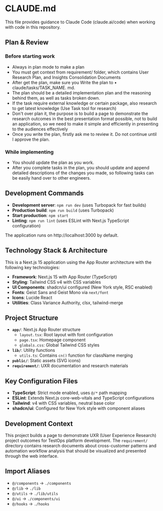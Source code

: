 # CLAUDE.md

This file provides guidance to Claude Code (claude.ai/code) when working with code in this repository.

## Plan & Review

### Before starting work
- Always in plan mode to make a plan
- You must get context from requirement/ folder, which contains User Research Plan, and Insights Consolidation Documents
- After get the plan, make sure you Write the plan to • claude/tasks/TASK_NAME. md.
- The plan should be a detailed implementation plan and the reasoning behind them, as well as tasks broken down.
- If the task require external knowledge or certain package, also research to get latest knowledge (Use Task tool for research)
- Don't over plan it, the purpose is to build a page to demonstrate the research outcomes in the best presentation format possible, not to build an application, so we need to make it simple and efficiently in presenting to the audiences effectively
- Once you write the plan, firstly ask me to review it. Do not continue until I approve the plan.

### While implementing
- You should update the plan as you work.
- After you complete tasks in the plan, you should update and append detailed descriptions of the changes you made, so following tasks can be easily hand over to other engineers.

## Development Commands

- **Development server**: `npm run dev` (uses Turbopack for fast builds)
- **Production build**: `npm run build` (uses Turbopack) 
- **Start production**: `npm start`
- **Linting**: `npm run lint` (uses ESLint with Next.js TypeScript configuration)

The application runs on http://localhost:3000 by default.

## Technology Stack & Architecture

This is a Next.js 15 application using the App Router architecture with the following key technologies:

- **Framework**: Next.js 15 with App Router (TypeScript)
- **Styling**: Tailwind CSS v4 with CSS variables
- **UI Components**: shadcn/ui configured (New York style, RSC enabled)
- **Fonts**: Geist Sans and Geist Mono via `next/font`
- **Icons**: Lucide React
- **Utilities**: Class Variance Authority, clsx, tailwind-merge

## Project Structure

- **`app/`**: Next.js App Router structure
  - `layout.tsx`: Root layout with font configuration
  - `page.tsx`: Homepage component
  - `globals.css`: Global Tailwind CSS styles
- **`lib/`**: Utility functions
  - `utils.ts`: Contains `cn()` function for className merging
- **`public/`**: Static assets (SVG icons)
- **`requirement/`**: UXR documentation and research materials

## Key Configuration Files

- **TypeScript**: Strict mode enabled, uses `@/*` path mapping
- **ESLint**: Extends Next.js core-web-vitals and TypeScript configurations
- **Tailwind**: v4 with CSS variables, neutral base color
- **shadcn/ui**: Configured for New York style with component aliases

## Development Context

This project builds a page to demonstrate UXR (User Experience Research) project outcomes for TestOps platform development. The `requirement/` directory contains research documents about cross-customer patterns and automation workflow analysis that should be visualized and presented through the web interface.

## Import Aliases

- `@/components` → `./components`
- `@/lib` → `./lib` 
- `@/utils` → `./lib/utils`
- `@/ui` → `./components/ui`
- `@/hooks` → `./hooks`